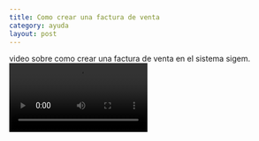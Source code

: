 ```yaml
---
title: Como crear una factura de venta
category: ayuda
layout: post
---
```


video sobre como crear una factura de venta en el sistema sigem.
<video controls width="250">
  <source src="https://github.com/MennoSystems/sigem-wiki/assets/7155672/1b5f1469-5fa5-449c-811b-55c4b8169aeb"/>
</video>

